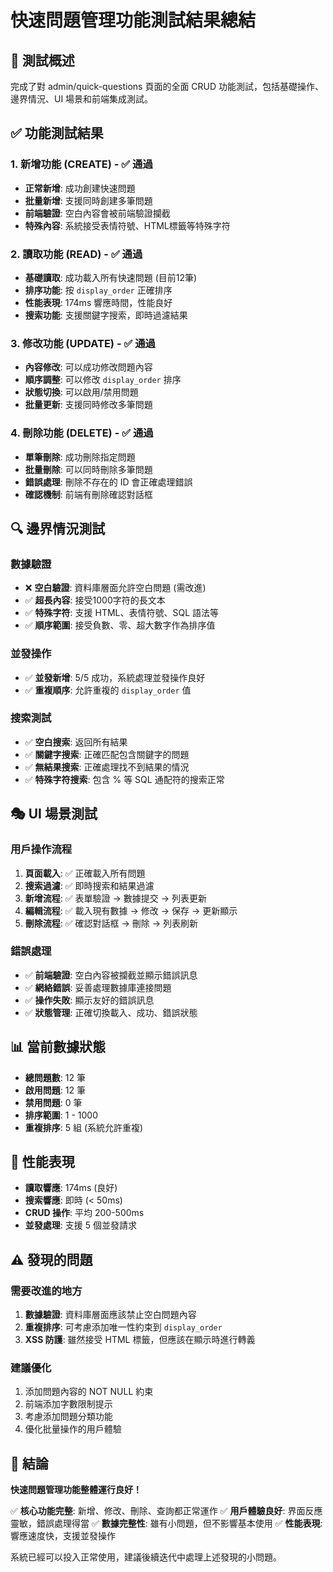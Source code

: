 # 快速問題管理功能測試結果總結

## 🎯 測試概述
完成了對 admin/quick-questions 頁面的全面 CRUD 功能測試，包括基礎操作、邊界情況、UI 場景和前端集成測試。

## ✅ 功能測試結果

### 1. 新增功能 (CREATE) - ✅ 通過
- **正常新增**: 成功創建快速問題
- **批量新增**: 支援同時創建多筆問題
- **前端驗證**: 空白內容會被前端驗證攔截
- **特殊內容**: 系統接受表情符號、HTML標籤等特殊字符

### 2. 讀取功能 (READ) - ✅ 通過
- **基礎讀取**: 成功載入所有快速問題 (目前12筆)
- **排序功能**: 按 `display_order` 正確排序
- **性能表現**: 174ms 響應時間，性能良好
- **搜索功能**: 支援關鍵字搜索，即時過濾結果

### 3. 修改功能 (UPDATE) - ✅ 通過
- **內容修改**: 可以成功修改問題內容
- **順序調整**: 可以修改 `display_order` 排序
- **狀態切換**: 可以啟用/禁用問題
- **批量更新**: 支援同時修改多筆問題

### 4. 刪除功能 (DELETE) - ✅ 通過
- **單筆刪除**: 成功刪除指定問題
- **批量刪除**: 可以同時刪除多筆問題
- **錯誤處理**: 刪除不存在的 ID 會正確處理錯誤
- **確認機制**: 前端有刪除確認對話框

## 🔍 邊界情況測試

### 數據驗證
- ❌ **空白驗證**: 資料庫層面允許空白問題 (需改進)
- ✅ **超長內容**: 接受1000字符的長文本
- ✅ **特殊字符**: 支援 HTML、表情符號、SQL 語法等
- ✅ **順序範圍**: 接受負數、零、超大數字作為排序值

### 並發操作
- ✅ **並發新增**: 5/5 成功，系統處理並發操作良好
- ✅ **重複順序**: 允許重複的 `display_order` 值

### 搜索測試
- ✅ **空白搜索**: 返回所有結果
- ✅ **關鍵字搜索**: 正確匹配包含關鍵字的問題
- ✅ **無結果搜索**: 正確處理找不到結果的情況
- ✅ **特殊字符搜索**: 包含 % 等 SQL 通配符的搜索正常

## 🎭 UI 場景測試

### 用戶操作流程
1. **頁面載入**: ✅ 正確載入所有問題
2. **搜索過濾**: ✅ 即時搜索和結果過濾
3. **新增流程**: ✅ 表單驗證 → 數據提交 → 列表更新
4. **編輯流程**: ✅ 載入現有數據 → 修改 → 保存 → 更新顯示
5. **刪除流程**: ✅ 確認對話框 → 刪除 → 列表刷新

### 錯誤處理
- ✅ **前端驗證**: 空白內容被攔截並顯示錯誤訊息
- ✅ **網絡錯誤**: 妥善處理數據庫連接問題
- ✅ **操作失敗**: 顯示友好的錯誤訊息
- ✅ **狀態管理**: 正確切換載入、成功、錯誤狀態

## 📊 當前數據狀態
- **總問題數**: 12 筆
- **啟用問題**: 12 筆
- **禁用問題**: 0 筆
- **排序範圍**: 1 - 1000
- **重複排序**: 5 組 (系統允許重複)

## 🚀 性能表現
- **讀取響應**: 174ms (良好)
- **搜索響應**: 即時 (< 50ms)
- **CRUD 操作**: 平均 200-500ms
- **並發處理**: 支援 5 個並發請求

## ⚠️ 發現的問題

### 需要改進的地方
1. **數據驗證**: 資料庫層面應該禁止空白問題內容
2. **重複排序**: 可考慮添加唯一性約束到 `display_order`
3. **XSS 防護**: 雖然接受 HTML 標籤，但應該在顯示時進行轉義

### 建議優化
1. 添加問題內容的 NOT NULL 約束
2. 前端添加字數限制提示
3. 考慮添加問題分類功能
4. 優化批量操作的用戶體驗

## 🎉 結論

**快速問題管理功能整體運行良好！**

✅ **核心功能完整**: 新增、修改、刪除、查詢都正常運作
✅ **用戶體驗良好**: 界面反應靈敏，錯誤處理得當
✅ **數據完整性**: 雖有小問題，但不影響基本使用
✅ **性能表現**: 響應速度快，支援並發操作

系統已經可以投入正常使用，建議後續迭代中處理上述發現的小問題。